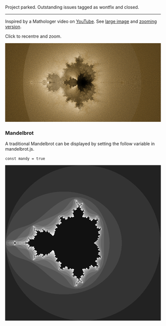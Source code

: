 Project parked. Outstanding issues tagged as wontfix and closed.

----

Inspired by a Mathologer video on
[YouTube](https://www.youtube.com/watch?v=9gk_8mQuerg). See [large
image](images/buddhabrot.png) and [zooming version](mandy.html).

Click to recentre and zoom.

![](images/buddhabrot_small.png)

### Mandelbrot
A traditional Mandelbrot can be displayed by setting the follow variable in
mandelbrot.js.

```
const mandy = true
```

![](images/mandelbrot.png)
